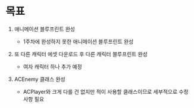 # 목표

1. 애니메이션 블루프린트 완성
      - 1주차에 완성하지 못한 애니메이션 블루프린트 완성

2. 또 다른 캐릭터 에셋 다운로드 후 다른 캐릭터 블루프린트 완성
      - 여자 캐릭터 하나 추가 예정

3. ACEnemy 클래스 완성
      - ACPlayer와 크게 다를 건 없지만 적이 사용할 클래스이므로 세부적으로 수정사항 필요


